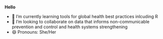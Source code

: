 **Hello**

- 🌱 I’m currently learning tools for global health best practices inlcuding R
- 👯 I’m looking to collaborate on data that informs non-communicable prevention and control and health systems strengthening
- 😄 Pronouns: She/Her

